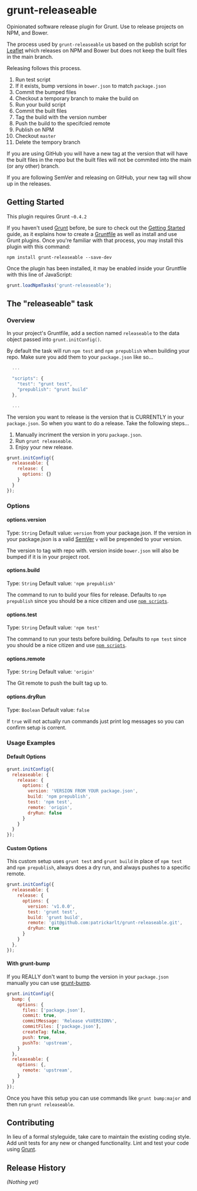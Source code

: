 # grunt-releaseable

Opinionated software release plugin for Grunt. Use to release projects on NPM, and Bower.

The process used by `grunt-releaseable` us based on the publish script for [Leaflet](https://github.com/Leaflet/Leaflet/blob/master/build/publish.sh) which releases on NPM and Bower but does not keep the built files in the main branch.

Releasing follows this process.

1. Run test script
2. If it exists, bump versions in `bower.json` to match `package.json`
3. Commit the bumped files
4. Checkout a temporary branch to make the build on
5. Run your build script
6. Commit the built files
7. Tag the build with the version number
8. Push the build to the specifcied remote
9. Publish on NPM
10. Checkout `master`
11. Delete the tempory branch

If you are using GitHub you will have a new tag at the version that will have the built files in the repo but the built files will not be commited into the main (or any other) branch.

If you are following SemVer and releasing on GitHub, your new tag will show up in the releases.

## Getting Started
This plugin requires Grunt `~0.4.2`

If you haven't used [Grunt](http://gruntjs.com/) before, be sure to check out the [Getting Started](http://gruntjs.com/getting-started) guide, as it explains how to create a [Gruntfile](http://gruntjs.com/sample-gruntfile) as well as install and use Grunt plugins. Once you're familiar with that process, you may install this plugin with this command:

```shell
npm install grunt-releaseable --save-dev
```

Once the plugin has been installed, it may be enabled inside your Gruntfile with this line of JavaScript:

```js
grunt.loadNpmTasks('grunt-releaseable');
```

## The "releaseable" task

### Overview
In your project's Gruntfile, add a section named `releaseable` to the data object passed into `grunt.initConfig()`.

By default the task will run `npm test` and `npm prepublish` when building your repo. Make sure you add them to your `package.json` like so...

```js
  ...

  "scripts": {
    "test": "grunt test",
    "prepublish": "grunt build"
  },

  ...
```

The version you want to release is the version that is CURRENTLY in your `package.json`. So when you want to do a release. Take the following steps...

1. Manually incriment the version in yoru `package.json`.
2. Run `grunt releaseable`.
3. Enjoy your new release.

```js
grunt.initConfig({
  releaseable: {
    release: {
      options: {}
    }
  }
});
```

### Options

#### options.version
Type: `String`
Default value: `version` from your package.json. If the version in your package.json is a valid [SemVer](http://semver.org/) `v` will be prepended to your version.
 
The version to tag with repo with. version inside `bower.json` will also be bumped if it is in your project root.

#### options.build
Type: `String`
Default value: `'npm prepublish'`

The command to run to build your files for release. Defaults to `npm prepublish` since you should be a nice citizen and use [`npm scripts`](https://www.npmjs.org/doc/misc/npm-scripts.html).

#### options.test
Type: `String`
Default value: `'npm test'`

The command to run your tests before building. Defaults to `npm test` since you should be a nice citizen and use [`npm scripts`](https://www.npmjs.org/doc/misc/npm-scripts.html).

#### options.remote
Type: `String`
Default value: `'origin'`

The Git remote to push the built tag up to.

#### options.dryRun
Type: `Boolean`
Default value: `false`

If `true` will not actually run commands just print log messages so you can confirm setup is corrent.

### Usage Examples

#### Default Options

```js
grunt.initConfig({
  releaseable: {
    release: {
      options: {
        version: 'VERSION FROM YOUR package.json',
        build: 'npm prepublish',
        test: 'npm test',
        remote: 'origin',
        dryRun: false
      }
    }
  }
});
```

#### Custom Options

This custom setup uses `grunt test` and `grunt build` in place of `npm test` and `npm prepublish`, always does a dry run, and always pushes to a specific remote.

```js
grunt.initConfig({
  releaseable: {
    release: {
      options: {
        version: 'v1.0.0',
        test: 'grunt test',
        build: 'grunt build',
        remote: 'git@github.com:patrickarlt/grunt-releaseable.git',
        dryRun: true
      }
    }
  },
});
```

#### With grunt-bump

If you REALLY don't want to bump the version in your `package.json` manually you can use [grunt-bump](https://github.com/vojtajina/grunt-bump).

```js
grunt.initConfig({
  bump: {
    options: {
      files: ['package.json'],
      commit: true,
      commitMessage: 'Release v%VERSION%',
      commitFiles: ['package.json'],
      createTag: false,
      push: true,
      pushTo: 'upstream',
    }
  },
  releaseable: {
    options: {,
      remote: 'upstream',
    }
  }
});
```

Once you have this setup you can use commands like `grunt bump:major` and then run `grunt releaseable`.

## Contributing
In lieu of a formal styleguide, take care to maintain the existing coding style. Add unit tests for any new or changed functionality. Lint and test your code using [Grunt](http://gruntjs.com/).

## Release History
_(Nothing yet)_

